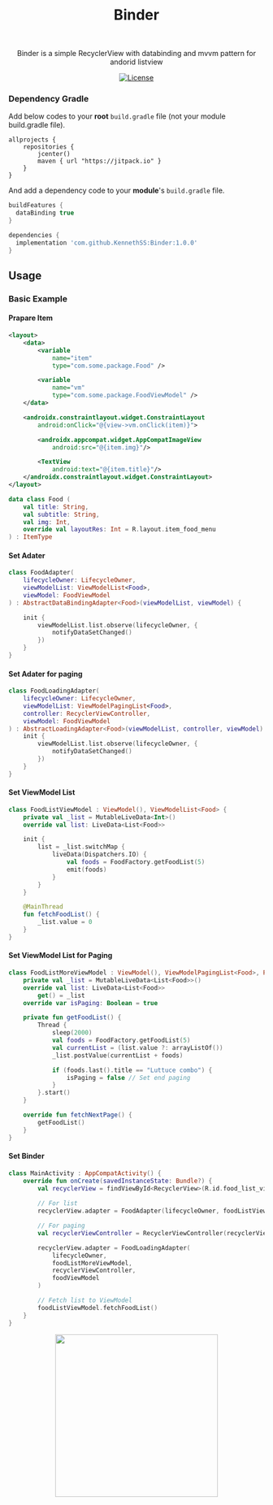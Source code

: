 <h1 align="center">Binder</h1></br>

<p align="center">
Binder is a simple RecyclerView with databinding and mvvm pattern for andorid listview
</p>

<p align="center">
  <a href="https://opensource.org/licenses/Apache-2.0"><img alt="License" src="https://img.shields.io/badge/License-Apache%202.0-blue.svg"/></a>
</p>

### Dependency Gradle 
Add below codes to your **root** `build.gradle` file (not your module build.gradle file).
```
allprojects {
    repositories {
        jcenter()
        maven { url "https://jitpack.io" }
    }
}
```

And add a dependency code to your **module**'s `build.gradle` file.
```gradle
buildFeatures {
  dataBinding true
}
```

```gradle
dependencies {
  implementation 'com.github.KennethSS:Binder:1.0.0'
}
```


## Usage
### Basic Example

#### Prapare Item
```xml
<layout>
    <data>
        <variable
            name="item"
            type="com.some.package.Food" />

        <variable
            name="vm"
            type="com.some.package.FoodViewModel" />
    </data>

    <androidx.constraintlayout.widget.ConstraintLayout
        android:onClick="@{view->vm.onClick(item)}">

        <androidx.appcompat.widget.AppCompatImageView
            android:src="@{item.img}"/>

        <TextView
            android:text="@{item.title}"/>
    </androidx.constraintlayout.widget.ConstraintLayout>
</layout>
```

```kotlin
data class Food (
    val title: String,
    val subtitle: String,
    val img: Int,
    override val layoutRes: Int = R.layout.item_food_menu
) : ItemType
```

#### Set Adater
```kotlin
class FoodAdapter(
    lifecycleOwner: LifecycleOwner,
    viewModelList: ViewModelList<Food>,
    viewModel: FoodViewModel
) : AbstractDataBindingAdapter<Food>(viewModelList, viewModel) {

    init {
        viewModelList.list.observe(lifecycleOwner, {
            notifyDataSetChanged()
        })
    }
}
```

#### Set Adater for paging
```kotlin
class FoodLoadingAdapter(
    lifecycleOwner: LifecycleOwner,
    viewModelList: ViewModelPagingList<Food>,
    controller: RecyclerViewController,
    viewModel: FoodViewModel
) : AbstractLoadingAdapter<Food>(viewModelList, controller, viewModel) {
    init {
        viewModelList.list.observe(lifecycleOwner, {
            notifyDataSetChanged()
        })
    }
}
```

#### Set ViewModel List
```kotlin
class FoodListViewModel : ViewModel(), ViewModelList<Food> {
    private val _list = MutableLiveData<Int>()
    override val list: LiveData<List<Food>>

    init {
        list = _list.switchMap {
            liveData(Dispatchers.IO) {
                val foods = FoodFactory.getFoodList(5)
                emit(foods)
            }
        }
    }

    @MainThread
    fun fetchFoodList() {
        _list.value = 0
    }
}
```

#### Set ViewModel List for Paging
```kotlin
class FoodListMoreViewModel : ViewModel(), ViewModelPagingList<Food>, PagingListener {
    private val _list = MutableLiveData<List<Food>>()
    override val list: LiveData<List<Food>>
        get() = _list
    override var isPaging: Boolean = true

    private fun getFoodList() {
        Thread {
            sleep(2000)
            val foods = FoodFactory.getFoodList(5)
            val currentList = (list.value ?: arrayListOf())
            _list.postValue(currentList + foods)

            if (foods.last().title == "Luttuce combo") {
                isPaging = false // Set end paging
            }
        }.start()
    }

    override fun fetchNextPage() {
        getFoodList()
    }
}
```

#### Set Binder 
```kotlin
class MainActivity : AppCompatActivity() {
    override fun onCreate(savedInstanceState: Bundle?) {
        val recyclerView = findViewById<RecyclerView>(R.id.food_list_view)
        
        // For list
        recyclerView.adapter = FoodAdapter(lifecycleOwner, foodListViewModel, foodViewModel)

        // For paging
        val recyclerViewController = RecyclerViewController(recyclerView, foodListMoreViewModel)

        recyclerView.adapter = FoodLoadingAdapter(
            lifecycleOwner,
            foodListMoreViewModel,
            recyclerViewController,
            foodViewModel
        )

        // Fetch list to ViewModel
        foodListViewModel.fetchFoodList()
    }
}
```

<p align="center">
  <img width="320" src="https://user-images.githubusercontent.com/39362939/95305625-32dd3400-08c1-11eb-88b3-92be623a5aca.gif">
</p>
